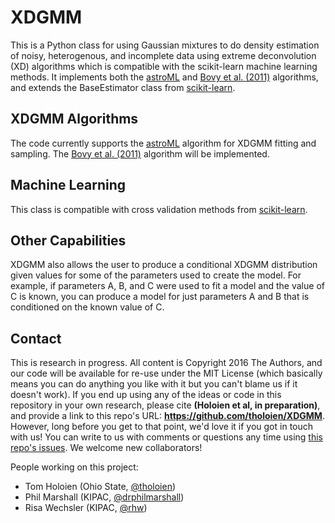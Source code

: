 # XDGMM
This is a Python class for using Gaussian mixtures to do density estimation of noisy, heterogenous, and incomplete data using extreme deconvolution (XD) algorithms which is compatible with the scikit-learn machine learning methods. It implements both the [astroML](http://www.astroml.org/index.html) and [Bovy et al. (2011)](https://github.com/jobovy/extreme-deconvolution) algorithms, and extends the BaseEstimator class from [scikit-learn](http://scikit-learn.org/stable/).

## XDGMM Algorithms
The code currently supports the [astroML](http://www.astroml.org/index.html) algorithm for XDGMM fitting and sampling. The [Bovy et al. (2011)](https://github.com/jobovy/extreme-deconvolution) algorithm will be implemented.

## Machine Learning
This class is compatible with cross validation methods from [scikit-learn](http://scikit-learn.org/stable/).

## Other Capabilities
XDGMM also allows the user to produce a conditional XDGMM distribution given values for some of the parameters used to create the model. For example, if parameters A, B, and C were used to fit a model and the value of C is known, you can produce a model for just parameters A and B that is conditioned on the known value of C.

## Contact

This is research in progress. All content is Copyright 2016 The Authors, and our code will be available for re-use under the MIT License (which basically means you can do anything you like with it but you can't blame us if it doesn't work). If you end up using any of the ideas or code in this repository in your own research, please cite **(Holoien et al, in preparation)**, and provide a link to this repo's URL: **https://github.com/tholoien/XDGMM**. However, long before you get to that point, we'd love it if you got in touch with us! You can write to us with comments or questions any time using [this repo's issues](https://github.com/tholoien/XDGMM/issues). We welcome new collaborators!

People working on this project:

* Tom Holoien (Ohio State, [@tholoien](https://github.com/tholoien/empiriciSN/issues/new?body=@tholoien))
* Phil Marshall (KIPAC, [@drphilmarshall](https://github.com/tholoien/empiriciSN/issues/new?body=@drphilmarshall))
* Risa Wechsler (KIPAC, [@rhw](https://github.com/tholoien/empiriciSN/issues/new?body=@rhw))
